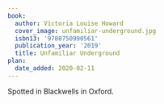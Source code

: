 ```yaml
---
book:
  author: Victoria Louise Howard
  cover_image: unfamiliar-underground.jpg
  isbn13: '9780750990561'
  publication_year: '2019'
  title: Unfamiliar Underground
plan:
  date_added: 2020-02-11
---
```


Spotted in Blackwells in Oxford.
